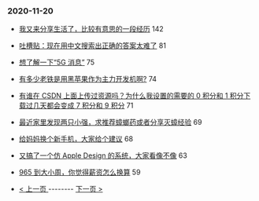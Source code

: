 ### 2020-11-20 
- [我又来分享生活了，比较有意思的一段经历](https://www.v2ex.com/t/727320) 142
- [吐槽贴：现在用中文搜索出正确的答案太难了](https://www.v2ex.com/t/727553) 81
- [想了解一下“5G 消息”](https://www.v2ex.com/t/727395) 75
- [有多少老铁是用黑苹果作为主力开发机啊?](https://www.v2ex.com/t/727398) 74
- [有谁在 CSDN 上面上传过资源吗？为什么我设置的需要的 0 积分和 1 积分下载过几天都会变成 7 积分和 9 积分](https://www.v2ex.com/t/727356) 71
- [最近家里发现两只小强，求推荐蟑螂药或者分享灭蟑经验](https://www.v2ex.com/t/727380) 69
- [给妈妈换个新手机，大家给个建议](https://www.v2ex.com/t/727428) 68
- [又搞了一个仿 Apple Design 的系统，大家看像不像](https://www.v2ex.com/t/727560) 63
- [965 到大小周，你觉得薪资怎么换算](https://www.v2ex.com/t/727366) 59 

- [ < 上一页 ](https://github.com/able8/v2ex-hot-record/blob/master/2020-11-19.md) -------- [ 下一页 > ](https://github.com/able8/v2ex-hot-record/blob/master/2020-11-21.md)